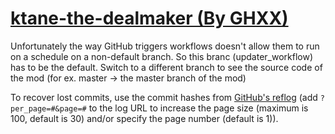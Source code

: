 # [ktane-the-dealmaker (By GHXX)](https://github.com/GHXX/ktane-the-dealmaker)

Unfortunately the way GitHub triggers workflows doesn't allow them to run on a schedule on a non-default branch. So this branc (updater_workflow) has to be the default. Switch to a different branch to see the source code of the mod (for ex. master -> the master branch of the mod)

To recover lost commits, use the commit hashes from [GitHub's reflog](https://api.github.com/repos/KtaneModules/ktane-the-dealmaker-GHXX/events) (add `?per_page=#&page=#` to the log URL to increase the page size (maximum is 100, default is 30) and/or specify the page number (default is 1)).
